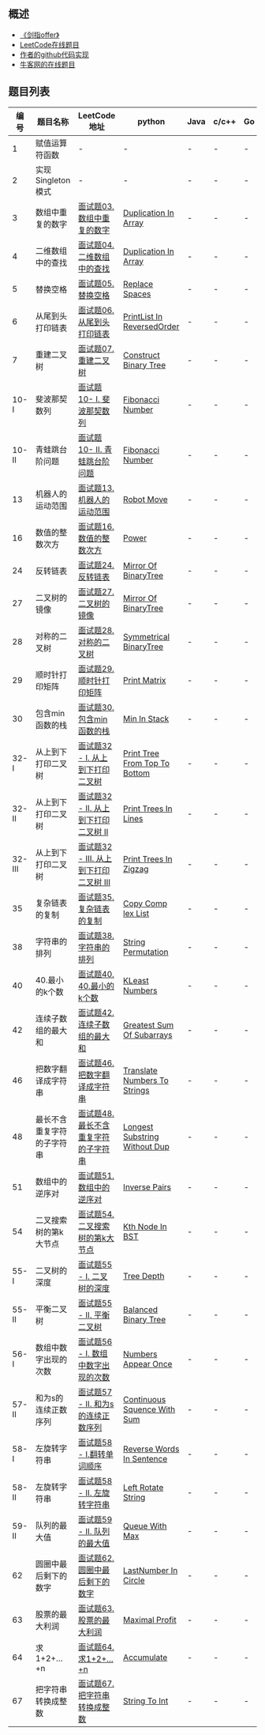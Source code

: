 ﻿

## 概述
- [《剑指offer》](https://book.douban.com/subject/6966465/)   
- [LeetCode在线题目](https://leetcode-cn.com/problemset/lcof/)   
- [作者的github代码实现](https://github.com/zhedahht/CodingInterviewChinese2)   
- [牛客网的在线题目](https://www.nowcoder.com/ta/coding-interviews)   


   
   
## 题目列表

| 编号 | 题目名称 | LeetCode地址 | python | Java | c/c++ | Go | 作者给出的实现 | 
| --- | --- | --- | --- | --- | --- | --- |  --- | 
| 1 | 赋值运算符函数 | - | - | - | - |- | [AssignmentOperator](https://github.com/zhedahht/CodingInterviewChinese2/blob/master/01_AssignmentOperator/AssignmentOperator.cpp) | 
| 2 | 实现Singleton模式 | - | - | - | - | - | [Singleton](https://github.com/zhedahht/CodingInterviewChinese2/blob/master/02_Singleton/Program.cs) | - |
| 3 | 数组中重复的数字 | [面试题03. 数组中重复的数字](https://leetcode-cn.com/problems/shu-zu-zhong-zhong-fu-de-shu-zi-lcof/) |[Duplication In Array](./3.数组中重复的数字/shu-zu-zhong-zhong-fu-de-shu-zi-lcof.py) | - | - | - |[DuplicationInArray.cpp](https://github.com/zhedahht/CodingInterviewChinese2/tree/master/03_01_DuplicationInArray) | 
| 4 | 二维数组中的查找 | [面试题04. 二维数组中的查找](https://leetcode-cn.com/problems/er-wei-shu-zu-zhong-de-cha-zhao-lcof/) |[Duplication In Array](./4.二维数组中的查找/er-wei-shu-zu-zhong-de-cha-zhao-lcof.py) | - | - | - |[FindInPartiallySortedMatrix.cpp](https://github.com/zhedahht/CodingInterviewChinese2/blob/master/04_FindInPartiallySortedMatrix/FindInPartiallySortedMatrix.cpp) | 
| 5 | 替换空格 | [面试题05.替换空格](https://leetcode-cn.com/problems/ti-huan-kong-ge-lcof/) |[Replace Spaces](./5.替换空格/ti-huan-kong-ge-lcof.py) | - | - | - |[ReplaceSpaces.cpp](https://github.com/zhedahht/CodingInterviewChinese2/blob/master/05_ReplaceSpaces/ReplaceSpaces.cpp) | 
| 6 | 从尾到头打印链表 | [面试题06. 从尾到头打印链表](https://leetcode-cn.com/problems/cong-wei-dao-tou-da-yin-lian-biao-lcof/) |[PrintList In ReversedOrder](./6.从尾到头打印链表/cong-wei-dao-tou-da-yin-lian-biao-lcof.py) | - | - | - |[PrintListInReversedOrder.cpp](https://github.com/zhedahht/CodingInterviewChinese2/blob/master/06_PrintListInReversedOrder/PrintListInReversedOrder.cpp) | 
| 7 | 重建二叉树 | [面试题07. 重建二叉树](https://leetcode-cn.com/problems/zhong-jian-er-cha-shu-lcof/) |[Construct Binary Tree](./7.重建二叉树/zhong-jian-er-cha-shu-lcof.py) | - | - | - |[ConstructBinaryTree.cpp](https://github.com/zhedahht/CodingInterviewChinese2/blob/master/07_ConstructBinaryTree/ConstructBinaryTree.cpp) | 
| 10-I | 斐波那契数列 | [面试题10- I. 斐波那契数列](https://leetcode-cn.com/problems/fei-bo-na-qi-shu-lie-lcof/) |[Fibonacci Number](./10.斐波那契数列/Fibonacci_Number.py) | - | - | - |[Fibonacci.cpp](https://github.com/zhedahht/CodingInterviewChinese2/blob/master/10_Fibonacci/Fibonacci.cpp) | 
| 10-II | 青蛙跳台阶问题 | [面试题10- II. 青蛙跳台阶问题](https://leetcode-cn.com/problems/qing-wa-tiao-tai-jie-wen-ti-lcof/) |[Fibonacci Number](./10.II.青蛙跳台阶问题/qing-wa-tiao-tai-jie-wen-ti-lcof.py) | - | - | - |[Fibonacci.cpp](https://github.com/zhedahht/CodingInterviewChinese2/blob/master/10_Fibonacci/Fibonacci.cpp) | 
| 13 | 机器人的运动范围| [面试题13. 机器人的运动范围](https://leetcode-cn.com/problems/ji-qi-ren-de-yun-dong-fan-wei-lcof/) |[Robot Move](./13.机器人的运动范围/ji-qi-ren-de-yun-dong-fan-wei-lcof.py) | - | - | - |[RobotMove.cpp](https://github.com/zhedahht/CodingInterviewChinese2/blob/master/13_RobotMove/RobotMove.cpp) | 
| 16 | 数值的整数次方 | [面试题16. 数值的整数次方](https://leetcode-cn.com/problems/shu-zhi-de-zheng-shu-ci-fang-lcof/)|[Power](./16.数值的整数次方/shu-zhi-de-zheng-shu-ci-fang-lcof.py) | - | - | - |[Power.cpp](https://github.com/zhedahht/CodingInterviewChinese2/blob/master/16_Power/Power.cpp) | 
| 24 | 反转链表 | [面试题24. 反转链表](https://leetcode-cn.com/problems/fan-zhuan-lian-biao-lcof/) |[Mirror Of BinaryTree](./24.反转链表/fan-zhuan-lian-biao-lcof.py) | - | - | - |[ReverseList.cpp](https://github.com/zhedahht/CodingInterviewChinese2/blob/master/24_ReverseList/ReverseList.cpp) | 
| 27 | 二叉树的镜像 | [面试题27. 二叉树的镜像](https://leetcode-cn.com/problems/er-cha-shu-de-jing-xiang-lcof/) |[Mirror Of BinaryTree](./27.二叉树的镜像/er-cha-shu-de-jing-xiang-lcof.py) | - | - | - |[MirrorOfBinaryTree.cpp](https://github.com/zhedahht/CodingInterviewChinese2/blob/master/27_MirrorOfBinaryTree/MirrorOfBinaryTree.cpp) | 
| 28 | 对称的二叉树 | [面试题28. 对称的二叉树](https://leetcode-cn.com/problems/dui-cheng-de-er-cha-shu-lcof/) |[Symmetrical BinaryTree](./28.对称的二叉树/dui-cheng-de-er-cha-shu-lcof.py) | - | - | - |[SymmetricalBinaryTree.cpp](https://github.com/zhedahht/CodingInterviewChinese2/blob/master/28_SymmetricalBinaryTree/SymmetricalBinaryTree.cpp) | 
| 29 | 顺时针打印矩阵 | [面试题29. 顺时针打印矩阵](https://leetcode-cn.com/problems/shun-shi-zhen-da-yin-ju-zhen-lcof/)|[Print Matrix](./面试题29.顺时针打印矩阵/shun-shi-zhen-da-yin-ju-zhen-lcof.py) | - | - | - |[PrintMatrix.cpp](https://github.com/zhedahht/CodingInterviewChinese2/blob/master/29_PrintMatrix/PrintMatrix.cpp) | 
| 30 | 包含min函数的栈 | [面试题30. 包含min函数的栈](https://leetcode-cn.com/problems/bao-han-minhan-shu-de-zhan-lcof/)|[Min In Stack](./30.包含min函数的栈/bao-han-minhan-shu-de-zhan-lcof.py) | - | - | - |[MinInStack.cpp](https://github.com/zhedahht/CodingInterviewChinese2/blob/master/30_MinInStack/MinInStack.cpp) | 
| 32-I | 从上到下打印二叉树 | [面试题32 - I. 从上到下打印二叉树](https://leetcode-cn.com/problems/cong-shang-dao-xia-da-yin-er-cha-shu-lcof/)|[Print Tree From Top To Bottom](./32.I.从上到下打印二叉树/cong-shang-dao-xia-da-yin-er-cha-shu-lcof.py) | - | - | - |[PrintTreeFromTopToBottom.cpp](https://github.com/zhedahht/CodingInterviewChinese2/blob/master/32_01_PrintTreeFromTopToBottom/PrintTreeFromTopToBottom.cpp) | 
| 32-II | 从上到下打印二叉树 | [面试题32 - II. 从上到下打印二叉树 II](https://leetcode-cn.com/problems/cong-shang-dao-xia-da-yin-er-cha-shu-ii-lcof/)|[Print Trees In Lines](./32.II.从上到下打印二叉树/cong-shang-dao-xia-da-yin-er-cha-shu-ii-lcof.py) | - | - | - |[PrintTreesInLines.cpp](https://github.com/zhedahht/CodingInterviewChinese2/blob/master/32_02_PrintTreesInLines/PrintTreesInLines.cpp) | 
| 32-III | 从上到下打印二叉树 | [面试题32 - III. 从上到下打印二叉树 III](https://leetcode-cn.com/problems/cong-shang-dao-xia-da-yin-er-cha-shu-iii-lcof/)|[Print Trees In Zigzag](./32.III.从上到下打印二叉树/cong-shang-dao-xia-da-yin-er-cha-shu-iii-lcof.py) | - | - | - |[PrintTreesInZigzag.cpp](https://github.com/zhedahht/CodingInterviewChinese2/blob/master/32_03_PrintTreesInZigzag/PrintTreesInZigzag.cpp) | 
| 35 | 复杂链表的复制 | [面试题35. 复杂链表的复制](https://leetcode-cn.com/problems/fu-za-lian-biao-de-fu-zhi-lcof/)|[Copy Comp lex List](./35.复杂链表的复制/fu-za-lian-biao-de-fu-zhi-lcof.py) | - | - | - |[CopyComplexList.cpp](https://github.com/zhedahht/CodingInterviewChinese2/blob/master/35_CopyComplexList/CopyComplexList.cpp) | 
| 38 | 字符串的排列 | [面试题38. 字符串的排列](https://leetcode-cn.com/problems/zi-fu-chuan-de-pai-lie-lcof/)|[String Permutation](./38.字符串的排列/zi-fu-chuan-de-pai-lie-lcof.py) | - | - | - |[StringPermutation.cpp](https://github.com/zhedahht/CodingInterviewChinese2/blob/master/38_StringPermutation/StringPermutation.cpp) | 
| 40 | 40.最小的k个数 | [面试题40. 40.最小的k个数](https://leetcode-cn.com/problems/zui-xiao-de-kge-shu-lcof/)|[KLeast Numbers](./40.最小的k个数/zui-xiao-de-kge-shu-lcof.py) | - | - | - |[KLeastNumbers.cpp](https://github.com/zhedahht/CodingInterviewChinese2/blob/master/40_KLeastNumbers/KLeastNumbers.cpp) | 
| 42 | 连续子数组的最大和 | [面试题42. 连续子数组的最大和](https://leetcode-cn.com/problems/lian-xu-zi-shu-zu-de-zui-da-he-lcof/)|[Greatest Sum Of Subarrays](./42.连续子数组的最大和/lian-xu-zi-shu-zu-de-zui-da-he-lcof.py) | - | - | - |[GreatestSumOfSubarrays.cpp](https://github.com/zhedahht/CodingInterviewChinese2/blob/master/42_GreatestSumOfSubarrays/GreatestSumOfSubarrays.cpp) | 
| 46 | 把数字翻译成字符串 | [面试题46. 把数字翻译成字符串](https://leetcode-cn.com/problems/ba-shu-zi-fan-yi-cheng-zi-fu-chuan-lcof/)|[Translate Numbers To Strings](./面试题46.把数字翻译成字符串/ba-shu-zi-fan-yi-cheng-zi-fu-chuan-lcof.py) | - | - | - |[TranslateNumbersToStrings.cpp](https://github.com/zhedahht/CodingInterviewChinese2/blob/master/46_TranslateNumbersToStrings/TranslateNumbersToStrings.cpp) | 
| 48 | 最长不含重复字符的子字符串 | [面试题48. 最长不含重复字符的子字符串](https://leetcode-cn.com/problems/zui-chang-bu-han-zhong-fu-zi-fu-de-zi-zi-fu-chuan-lcof/)|[Longest Substring Without Dup](./48.最长不含重复字符的子字符串/zui-chang-bu-han-zhong-fu-zi-fu-de-zi-zi-fu-chuan-lcof.py) | - | - | - |[LongestSubstringWithoutDup.cpp](https://github.com/zhedahht/CodingInterviewChinese2/blob/master/48_LongestSubstringWithoutDup/LongestSubstringWithoutDup.cpp) | 
| 51 | 数组中的逆序对 | [面试题51. 数组中的逆序对](https://leetcode-cn.com/problems/shu-zu-zhong-de-ni-xu-dui-lcof/)|[Inverse Pairs](./51.数组中的逆序对/shu-zu-zhong-de-ni-xu-dui-lcof.py) | - | - | - |[InversePairs.cpp](https://github.com/zhedahht/CodingInterviewChinese2/blob/master/51_InversePairs/InversePairs.cpp) | 
| 54 | 二叉搜索树的第k大节点 | [面试题54. 二叉搜索树的第k大节点](https://leetcode-cn.com/problems/er-cha-sou-suo-shu-de-di-kda-jie-dian-lcof/)|[Kth Node In BST](./54.二叉搜索树的第k大节点/er-cha-sou-suo-shu-de-di-kda-jie-dian-lcof.py) | - | - | - |[KthNodeInBST.cpp](https://github.com/zhedahht/CodingInterviewChinese2/blob/master/54_KthNodeInBST/KthNodeInBST.cpp) | 
| 55-I | 二叉树的深度 | [面试题55 - I. 二叉树的深度](https://leetcode-cn.com/problems/er-cha-shu-de-shen-du-lcof/)|[Tree Depth](./55.I.二叉树的深度/er-cha-shu-de-shen-du-lcof.py) | - | - | - |[TreeDepth.cpp](https://github.com/zhedahht/CodingInterviewChinese2/blob/master/55_01_TreeDepth/TreeDepth.cpp) | 
| 55-II | 平衡二叉树 | [面试题55 - II. 平衡二叉树](https://leetcode-cn.com/problems/ping-heng-er-cha-shu-lcof/)|[Balanced Binary Tree](./55.II.平衡二叉树/ping-heng-er-cha-shu-lcof.py) | - | - | - |[BalancedBinaryTree.cpp](https://github.com/zhedahht/CodingInterviewChinese2/blob/master/55_02_BalancedBinaryTree/BalancedBinaryTree.cpp) | 
| 56-I | 数组中数字出现的次数 | [面试题56 - I. 数组中数字出现的次数](https://leetcode-cn.com/problems/shu-zu-zhong-shu-zi-chu-xian-de-ci-shu-lcof/)|[Numbers Appear Once](./56.I.数组中数字出现的次数/shu-zu-zhong-shu-zi-chu-xian-de-ci-shu-lcof.py) | - | - | - |[NumbersAppearOnce.cpp](https://github.com/zhedahht/CodingInterviewChinese2/blob/master/56_01_NumbersAppearOnce/NumbersAppearOnce.cpp) | 
| 57-II | 和为s的连续正数序列 | [面试题57 - II. 和为s的连续正数序列](https://leetcode-cn.com/problems/he-wei-sde-lian-xu-zheng-shu-xu-lie-lcof/)|[Continuous Squence With Sum](./57.II.和为s的连续正数序列/he-wei-sde-lian-xu-zheng-shu-xu-lie-lcof.py) | - | - | - |[ContinuousSquenceWithSum.cpp](https://github.com/zhedahht/CodingInterviewChinese2/blob/master/57_02_ContinuousSquenceWithSum/ContinuousSquenceWithSum.cpp) | 
| 58-I | 左旋转字符串 | [面试题58 - I.翻转单词顺序](https://leetcode-cn.com/problems/fan-zhuan-dan-ci-shun-xu-lcof/)|[Reverse Words In Sentence](./58.I.翻转单词顺序/fan-zhuan-dan-ci-shun-xu-lcof.py) | - | - | - |[ReverseWordsInSentence.cpp](https://github.com/zhedahht/CodingInterviewChinese2/blob/master/58_01_ReverseWordsInSentence/ReverseWordsInSentence.cpp) | 
| 58-II | 左旋转字符串 | [面试题58 - II. 左旋转字符串](https://leetcode-cn.com/problems/zuo-xuan-zhuan-zi-fu-chuan-lcof/)|[Left Rotate String](./58.II.左旋转字符串/zuo-xuan-zhuan-zi-fu-chuan-lcof.py) | - | - | - |[LeftRotateString.cpp](https://github.com/zhedahht/CodingInterviewChinese2/blob/master/58_02_LeftRotateString/LeftRotateString.cpp) | 
| 59-II | 队列的最大值 | [面试题59 - II. 队列的最大值](https://leetcode-cn.com/problems/dui-lie-de-zui-da-zhi-lcof/)|[Queue With Max](./59.II.队列的最大值/dui-lie-de-zui-da-zhi-lcof.py) | - | - | - |[QueueWithMax.cpp](https://github.com/zhedahht/CodingInterviewChinese2/blob/master/59_02_QueueWithMax/QueueWithMax.cpp) | 
| 62 | 圆圈中最后剩下的数字 | [面试题62. 圆圈中最后剩下的数字](https://leetcode-cn.com/problems/yuan-quan-zhong-zui-hou-sheng-xia-de-shu-zi-lcof)|[LastNumber In Circle](./62.圆圈中最后剩下的数字/yuan-quan-zhong-zui-hou-sheng-xia-de-shu-zi-lcof.py) | - | - | - |[LastNumberInCircle.cpp](https://github.com/zhedahht/CodingInterviewChinese2/blob/master/62_LastNumberInCircle/LastNumberInCircle.cpp) | 
| 63 | 股票的最大利润 | [面试题63. 股票的最大利润](https://leetcode-cn.com/problems/gu-piao-de-zui-da-li-run-lcof/)|[Maximal Profit](./63.股票的最大利润/gu-piao-de-zui-da-li-run-lcof.py) | - | - | - |[MaximalProfit.cpp](https://github.com/zhedahht/CodingInterviewChinese2/blob/master/63_MaximalProfit/MaximalProfit.cpp) |
| 64 | 求1+2+…+n | [面试题64. 求1+2+…+n](https://leetcode-cn.com/problems/qiu-12n-lcof/)|[Accumulate](./64.求1+2+n/qiu-12n-lcof.py) | - | - | - |[Accumulate.cpp](https://github.com/zhedahht/CodingInterviewChinese2/blob/master/64_Accumulate/Accumulate.cpp) | 
| 67 | 把字符串转换成整数 | [面试题67. 把字符串转换成整数](https://leetcode-cn.com/problems/ba-zi-fu-chuan-zhuan-huan-cheng-zheng-shu-lcof/)|[String To Int](./67.把字符串转换成整数/ba-zi-fu-chuan-zhuan-huan-cheng-zheng-shu-lcof.py) | - | - | - |[StringToInt.cpp](https://github.com/zhedahht/CodingInterviewChinese2/blob/master/67_StringToInt/StringToInt.cpp) | 





































